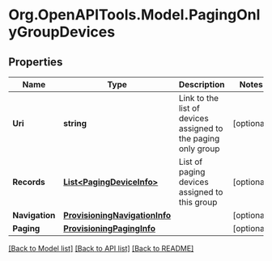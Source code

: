 
# Org.OpenAPITools.Model.PagingOnlyGroupDevices

## Properties

Name | Type | Description | Notes
------------ | ------------- | ------------- | -------------
**Uri** | **string** | Link to the list of devices assigned to the paging only group | [optional] 
**Records** | [**List&lt;PagingDeviceInfo&gt;**](PagingDeviceInfo.md) | List of paging devices assigned to this group | [optional] 
**Navigation** | [**ProvisioningNavigationInfo**](ProvisioningNavigationInfo.md) |  | [optional] 
**Paging** | [**ProvisioningPagingInfo**](ProvisioningPagingInfo.md) |  | [optional] 

[[Back to Model list]](../README.md#documentation-for-models)
[[Back to API list]](../README.md#documentation-for-api-endpoints)
[[Back to README]](../README.md)

